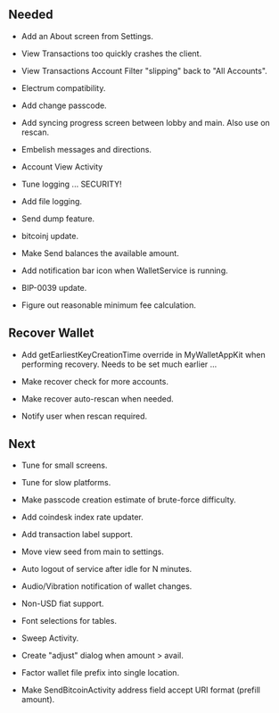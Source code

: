 
Needed
----------------------------------------------------------------

* Add an About screen from Settings.

* View Transactions too quickly crashes the client.

* View Transactions Account Filter "slipping" back to "All Accounts".

* Electrum compatibility.

* Add change passcode.

* Add syncing progress screen between lobby and main. Also use on rescan.

* Embelish messages and directions.

* Account View Activity

* Tune logging ... SECURITY!

* Add file logging.

* Send dump feature.

* bitcoinj update.

* Make Send balances the available amount.

* Add notification bar icon when WalletService is running.

* BIP-0039 update.

* Figure out reasonable minimum fee calculation.


Recover Wallet
----------------------------------------------------------------

* Add getEarliestKeyCreationTime override in MyWalletAppKit when
  performing recovery.  Needs to be set much earlier ...

* Make recover check for more accounts.

* Make recover auto-rescan when needed.

* Notify user when rescan required.


Next
----------------------------------------------------------------

* Tune for small screens.

* Tune for slow platforms.

* Make passcode creation estimate of brute-force difficulty.

* Add coindesk index rate updater.

* Add transaction label support.

* Move view seed from main to settings.

* Auto logout of service after idle for N minutes.

* Audio/Vibration notification of wallet changes.

* Non-USD fiat support.

* Font selections for tables.

* Sweep Activity.

* Create "adjust" dialog when amount > avail.

* Factor wallet file prefix into single location.

* Make SendBitcoinActivity address field accept URI format (prefill amount).

